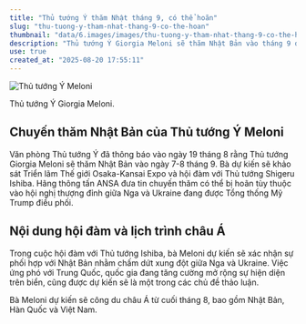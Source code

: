 ```yaml
---
title: "Thủ tướng Ý thăm Nhật tháng 9, có thể hoãn"
slug: "thu-tuong-y-tham-nhat-thang-9-co-the-hoan"
thumbnail: "data/6.images/images/thu-tuong-y-tham-nhat-thang-9-co-the-hoan.webp"
description: "Thủ tướng Ý Giorgia Meloni sẽ thăm Nhật Bản vào tháng 9 để hội đàm và dự Expo Osaka. Chuyến đi có thể bị hoãn tùy diễn biến xung đột Nga Ukraine."
use: true
created_at: "2025-08-20 17:55:11"
---
```


![Thủ tướng Ý Meloni](/images/20250820-00000025-kyodonews-000-3-view.webp)

Thủ tướng Ý Giorgia Meloni.

## Chuyến thăm Nhật Bản của Thủ tướng Ý Meloni

Văn phòng Thủ tướng Ý đã thông báo vào ngày 19 tháng 8 rằng Thủ tướng Giorgia Meloni sẽ thăm Nhật Bản vào ngày 7-8 tháng 9. Bà dự kiến sẽ khảo sát Triển lãm Thế giới Osaka-Kansai Expo và hội đàm với Thủ tướng Shigeru Ishiba. Hãng thông tấn ANSA đưa tin chuyến thăm có thể bị hoãn tùy thuộc vào hội nghị thượng đỉnh giữa Nga và Ukraine đang được Tổng thống Mỹ Trump điều phối.

## Nội dung hội đàm và lịch trình châu Á

Trong cuộc hội đàm với Thủ tướng Ishiba, bà Meloni dự kiến sẽ xác nhận sự phối hợp với Nhật Bản nhằm chấm dứt xung đột giữa Nga và Ukraine. Việc ứng phó với Trung Quốc, quốc gia đang tăng cường mở rộng sự hiện diện trên biển, cũng được dự kiến sẽ là một trong các chủ đề thảo luận.

Bà Meloni dự kiến sẽ công du châu Á từ cuối tháng 8, bao gồm Nhật Bản, Hàn Quốc và Việt Nam.